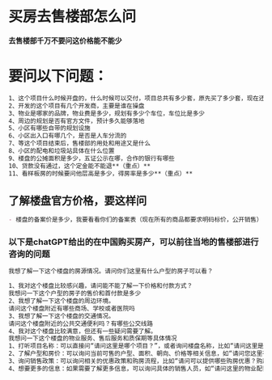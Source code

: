 # 买房去售楼部怎么问


**去售楼部千万不要问这价格能不能少**

# 要问以下问题：

```markdown
1、这个项目什么时候开盘的，什么时候可以交付，项目总共有多少套，原先买了多少套，现在还剩下哪些
2、开发的这个项目有几个开发商，主要是谁在操盘
3、物业是哪家的品牌，物业费是多少，规划有多少个车位，车位比是多少
4、周边的规划是否有官方文件，预计多久能够落地
5、小区有哪些自带的规划设施
6、小区出入口有哪几个，是否是人车分流的
7、等这个项目结束后，售楼部的用处和用途又是什么
8、小区的配电和垃圾站具体在什么位置
9、楼盘的公摊面积是多少，五证公示在哪，合作的银行有哪些
10、贷款没有通过，这个定金能不能退**（重点）**
11、看样板房的时候要问他层高是多少，得房率是多少**（重点）**
```

## 了解楼盘官方价格，要这样问

```markdown
- 楼盘的备案价是多少，我要看看你们的备案表（现在所有的商品都要求明码标价，公开销售）
```

### 以下是chatGPT给出的在中国购买房产，可以前往当地的售楼部进行咨询的问题

```markdown
我想了解一下这个楼盘的房源情况。请问你们这里有什么户型的房子可以看？

1、我对这个楼盘比较感兴趣，请问能不能了解一下价格和付款方式？
我想问一下这个户型的房子的售价和首付款是多少
2、我想了解一下这个楼盘的周边环境。
请问这个楼盘附近有哪些商场、学校或者医院吗
3、我想了解一下这个楼盘的交通情况。
请问这个楼盘附近的公共交通便利吗？有哪些公交线路
4、我对这个楼盘比较满意，但还有一些疑问需要了解。
我想问一下这个楼盘的物业服务、售后服务和质保期等具体情况
1、打听项目名称：可以直接问“请问这里是哪个项目？”，或者询问楼盘名称，比如“请问这里是XX楼盘吗？”
2、了解户型和房价：可以询问当前可售的户型、面积、朝向、价格等相关信息，如“请问您这里有哪些户型？每平米的价格是多少？”
3、询问销售政策：可以询问相关的优惠政策和购房流程，比如“请问可以提供哪些购房优惠？购房流程是怎样的？”
4、想要更多的信息：如果需要了解更多信息，可以询问具体的销售人员，如“请问这里的物业配套有哪些？周边交通是否便利？”。
```



